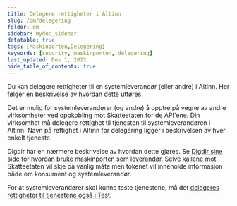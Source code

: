 ```yaml
---
title: Delegere rettigheter i Altinn
slug: /om/delegering
folder: om
sidebar: mydoc_sidebar
datatable: true
tags: [Maskinporten,Delegering]
keywords: [security, maskinporten, delegering]
last_updated: Des 1, 2022
hide_table_of_contents: true
---
```

<summary>Du kan delegere rettigheter til en systemleverandør (eller andre) i Altinn. Her følger en beskrivelse av hvordan dette utføres.</summary>

Det er mulig for systemleverandører (og andre) å opptre på vegne av andre virksomheter ved oppkobling mot Skatteetaten for de API'ene. Din virksomhet må delegere rettighet til tjenesten til systemleverandøren i Altinn. Navn på rettighet i Altinn for delegering ligger i beskrivelsen av hver enkelt tjeneste.

Digdir har en nærmere beskrivelse av hvordan dette gjøres. Se [Digdir sine side for hvordan bruke maskinporten som leverandør](https://docs.digdir.no/docs/Maskinporten/maskinporten_guide_apikonsument#bruke-delegering-som-leverand%C3%B8r). Selve kallene mot Skatteetaten vil skje på vanlig måte men tokenet vil inneholde informasjon både om konsument og systemleverandør.

For at systemleverandører skal kunne teste tjenestene, må det [delegeres rettigheter til tjenestene også i Test](../test/testfrasystemleverandor.md).
